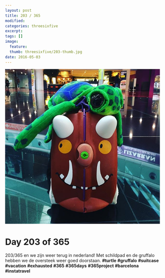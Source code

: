 ```yaml
---
layout: post
title: 203 / 365
modified:
categories: threesixfive
excerpt:
tags: []
image:
  feature: 
  thumb: threesixfive/203-thumb.jpg
date: 2016-05-03
---
```


![203](/images/threesixfive/203.jpg)

# Day 203 of 365

203/365 en we zijn weer terug in nederland! Met schildpad en de gruffalo hebben we de oversteek weer goed doorstaan. **\#turtle** **\#gruffalo** **\#suitcase** **\#vacation** **\#exhausted** **\#365** **\#365days** **\#365project** **\#barcelona** **\#instatravel**
